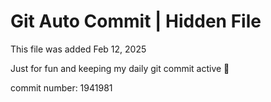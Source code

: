 # Git Auto Commit | Hidden File

This file was added Feb 12, 2025

Just for fun and keeping my daily git commit active 🤪

commit number: 1941981
